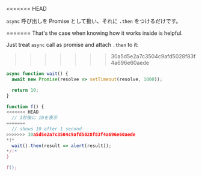 
<<<<<<< HEAD

`async` 呼び出しを Promise として扱い、それに `.then` をつけるだけです。

=======
That's the case when knowing how it works inside is helpful.

Just treat `async` call as promise and attach `.then` to it:
>>>>>>> 30a5d5e2a7c3504c9afd5028f83f4a696e60aede
```js run
async function wait() {
  await new Promise(resolve => setTimeout(resolve, 1000));

  return 10;
}

function f() {
<<<<<<< HEAD
  // 1秒後に 10を表示
=======
  // shows 10 after 1 second
>>>>>>> 30a5d5e2a7c3504c9afd5028f83f4a696e60aede
*!*
  wait().then(result => alert(result));
*/!*
}

f();
```
